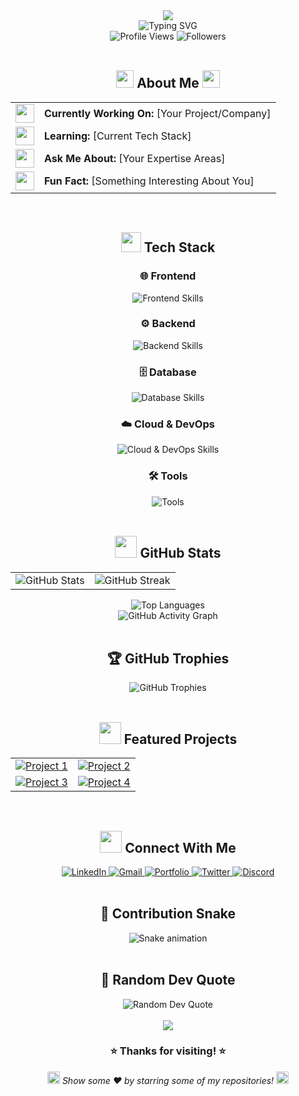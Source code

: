 <!-- Dynamic Header -->
<div align="center">
  <img src="https://capsule-render.vercel.app/api?type=waving&color=gradient&customColorList=6,11,20&height=280&section=header&text=Hi,%20I'm%20[Your%20Name]!&fontSize=50&fontColor=ffffff&animation=fadeIn&fontAlignY=38&desc=Full%20Stack%20Developer%20%7C%20Open%20Source%20Enthusiast&descAlignY=55&descSize=18" />
</div>

<!-- Typing Animation -->
<div align="center">
  <img src="https://readme-typing-svg.demolab.com?font=Fira+Code&size=22&duration=3000&pause=1000&color=58A6FF&center=true&vCenter=true&width=435&lines=Full+Stack+Developer+%F0%9F%9A%80;Open+Source+Contributor+%F0%9F%8C%9F;Always+Learning+New+Tech+%F0%9F%93%9A;Building+The+Future+%F0%9F%9B%A0%EF%B8%8F" alt="Typing SVG" />
</div>

<!-- Profile Views & Followers -->
<div align="center">
  <img src="https://komarev.com/ghpvc/?username=yourusername&color=58A6FF&style=for-the-badge&label=PROFILE+VIEWS" alt="Profile Views" />
  <img src="https://img.shields.io/github/followers/yourusername?style=for-the-badge&color=58A6FF&labelColor=1c1917&label=FOLLOWERS" alt="Followers" />
</div>

<br>

<!-- About Me Section -->
<div align="center">
  <h2>
    <img src="https://media.giphy.com/media/hvRJCLFzcasrR4ia7z/giphy.gif" width="28">
    About Me
    <img src="https://media.giphy.com/media/hvRJCLFzcasrR4ia7z/giphy.gif" width="28">
  </h2>
</div>

<div align="center">
  <table>
    <tr>
      <td>
        <img src="https://media.giphy.com/media/WUlplcMpOCEmTGBtBW/giphy.gif" width="30">
      </td>
      <td>
        <strong>Currently Working On:</strong> [Your Project/Company]
      </td>
    </tr>
    <tr>
      <td>
        <img src="https://media.giphy.com/media/VgCDAzcKvsR6OM0uWg/giphy.gif" width="30">
      </td>
      <td>
        <strong>Learning:</strong> [Current Tech Stack]
      </td>
    </tr>
    <tr>
      <td>
        <img src="https://media.giphy.com/media/LnQjpWaON8nhr21vNW/giphy.gif" width="30">
      </td>
      <td>
        <strong>Ask Me About:</strong> [Your Expertise Areas]
      </td>
    </tr>
    <tr>
      <td>
        <img src="https://media.giphy.com/media/J4B6E6CODjYo4/giphy.gif" width="30">
      </td>
      <td>
        <strong>Fun Fact:</strong> [Something Interesting About You]
      </td>
    </tr>
  </table>
</div>

<br>

<!-- Tech Stack -->
<div align="center">
  <h2>
    <img src="https://media2.giphy.com/media/QssGEmpkyEOhBCb7e1/giphy.gif?cid=ecf05e47a0n3gi1bfqntqmob8g9aid1oyj2wr3ds3mg700bl&rid=giphy.gif" width="32">
    Tech Stack
  </h2>
</div>

<div align="center">
  <h3>🌐 Frontend</h3>
  <img src="https://skillicons.dev/icons?i=html,css,js,react,nextjs,vue,typescript,tailwind,bootstrap,sass" alt="Frontend Skills" />
  
  <h3>⚙️ Backend</h3>
  <img src="https://skillicons.dev/icons?i=nodejs,express,python,django,fastapi,go,java,spring,php,laravel" alt="Backend Skills" />
  
  <h3>🗄️ Database</h3>
  <img src="https://skillicons.dev/icons?i=mongodb,mysql,postgresql,redis,firebase,supabase" alt="Database Skills" />
  
  <h3>☁️ Cloud & DevOps</h3>
  <img src="https://skillicons.dev/icons?i=aws,gcp,azure,docker,kubernetes,terraform,jenkins,github" alt="Cloud & DevOps Skills" />
  
  <h3>🛠️ Tools</h3>
  <img src="https://skillicons.dev/icons?i=git,vscode,postman,figma,photoshop,linux,bash,vim" alt="Tools" />
</div>

<br>

<!-- GitHub Stats -->
<div align="center">
  <h2>
    <img src="https://media.giphy.com/media/iY8CRBdQXODJSCERIr/giphy.gif" width="35">
    GitHub Stats
  </h2>
</div>

<div align="center">
  <table>
    <tr>
      <td>
        <img src="https://github-readme-stats.vercel.app/api?username=yourusername&show_icons=true&theme=github_dark&hide_border=true&count_private=true&include_all_commits=true" alt="GitHub Stats" />
      </td>
      <td>
        <img src="https://github-readme-streak-stats.herokuapp.com/?user=yourusername&theme=github-dark-blue&hide_border=true&date_format=M%20j%5B%2C%20Y%5D" alt="GitHub Streak" />
      </td>
    </tr>
  </table>
</div>

<div align="center">
  <img src="https://github-readme-stats.vercel.app/api/top-langs/?username=yourusername&layout=compact&theme=github_dark&hide_border=true&langs_count=8" alt="Top Languages" />
</div>

<!-- GitHub Activity Graph -->
<div align="center">
  <img src="https://github-readme-activity-graph.vercel.app/graph?username=yourusername&theme=github-compact&hide_border=true&area=true" alt="GitHub Activity Graph" />
</div>

<br>

<!-- Trophies -->
<div align="center">
  <h2>🏆 GitHub Trophies</h2>
  <img src="https://github-profile-trophy.vercel.app/?username=yourusername&theme=algolia&no-frame=true&no-bg=false&margin-w=4&row=1" alt="GitHub Trophies" />
</div>

<br>

<!-- Featured Projects -->
<div align="center">
  <h2>
    <img src="https://media.giphy.com/media/LmNwrBhejkK9EFP504/giphy.gif" width="35">
    Featured Projects
  </h2>
</div>

<div align="center">
  <table>
    <tr>
      <td width="50%">
        <a href="https://github.com/yourusername/project-name">
          <img src="https://github-readme-stats.vercel.app/api/pin/?username=yourusername&repo=project-name&theme=github_dark&hide_border=true" alt="Project 1" />
        </a>
      </td>
      <td width="50%">
        <a href="https://github.com/yourusername/another-project">
          <img src="https://github-readme-stats.vercel.app/api/pin/?username=yourusername&repo=another-project&theme=github_dark&hide_border=true" alt="Project 2" />
        </a>
      </td>
    </tr>
    <tr>
      <td width="50%">
        <a href="https://github.com/yourusername/third-project">
          <img src="https://github-readme-stats.vercel.app/api/pin/?username=yourusername&repo=third-project&theme=github_dark&hide_border=true" alt="Project 3" />
        </a>
      </td>
      <td width="50%">
        <a href="https://github.com/yourusername/fourth-project">
          <img src="https://github-readme-stats.vercel.app/api/pin/?username=yourusername&repo=fourth-project&theme=github_dark&hide_border=true" alt="Project 4" />
        </a>
      </td>
    </tr>
  </table>
</div>

<br>

<!-- Connect with Me -->
<div align="center">
  <h2>
    <img src="https://media.giphy.com/media/LnQjpWaON8nhr21vNW/giphy.gif" width="35">
    Connect With Me
  </h2>
</div>

<div align="center">
  <a href="https://linkedin.com/in/yourprofile">
    <img src="https://img.shields.io/badge/LinkedIn-0077B5?style=for-the-badge&logo=linkedin&logoColor=white" alt="LinkedIn" />
  </a>
  <a href="mailto:your.email@gmail.com">
    <img src="https://img.shields.io/badge/Gmail-D14836?style=for-the-badge&logo=gmail&logoColor=white" alt="Gmail" />
  </a>
  <a href="https://yourportfolio.com">
    <img src="https://img.shields.io/badge/Portfolio-FF5722?style=for-the-badge&logo=google-chrome&logoColor=white" alt="Portfolio" />
  </a>
  <a href="https://twitter.com/yourusername">
    <img src="https://img.shields.io/badge/Twitter-1DA1F2?style=for-the-badge&logo=twitter&logoColor=white" alt="Twitter" />
  </a>
  <a href="https://discord.gg/yourinvite">
    <img src="https://img.shields.io/badge/Discord-7289DA?style=for-the-badge&logo=discord&logoColor=white" alt="Discord" />
  </a>
</div>

<br>

<!-- Contribution Snake -->
<div align="center">
  <h2>🐍 Contribution Snake</h2>
  <img src="https://raw.githubusercontent.com/yourusername/yourusername/output/github-contribution-grid-snake-dark.svg" alt="Snake animation" />
</div>

<br>

<!-- Random Quote -->
<div align="center">
  <h2>💭 Random Dev Quote</h2>
  <img src="https://quotes-github-readme.vercel.app/api?type=horizontal&theme=dark" alt="Random Dev Quote" />
</div>

<br>

<!-- Footer -->
<div align="center">
  <img src="https://capsule-render.vercel.app/api?type=waving&color=gradient&customColorList=6,11,20&height=150&section=footer&fontSize=0" />
</div>

<div align="center">
  <h3>⭐ Thanks for visiting! ⭐</h3>
  <p>
    <img src="https://media.giphy.com/media/jpVnC65DmYeyRL4LHS/giphy.gif" width="20" alt="Wave">
    <em>Show some ❤️ by starring some of my repositories!</em>
    <img src="https://media.giphy.com/media/jpVnC65DmYeyRL4LHS/giphy.gif" width="20" alt="Wave">
  </p>
</div>
